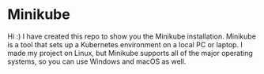 # Minikube

Hi :) 
I have created this repo to show you the Minikube installation. Minikube is a tool that sets up a Kubernetes environment on a local PC or laptop. I made my project on Linux, but Minikube supports all of the major operating systems, so you can use Windows and macOS as well.
